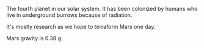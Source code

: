 The fourth planet in our solar system. It has been colonized by humans who live in underground burrows because of radiation.

It's mostly research as we hope to terraform Mars one day.

Mars gravity is 0.38 g.